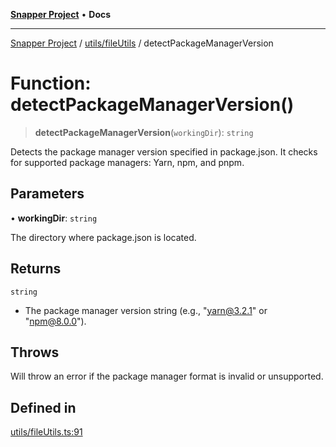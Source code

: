 [**Snapper Project**](../../../README.md) • **Docs**

***

[Snapper Project](../../../README.md) / [utils/fileUtils](../README.md) / detectPackageManagerVersion

# Function: detectPackageManagerVersion()

> **detectPackageManagerVersion**(`workingDir`): `string`

Detects the package manager version specified in package.json.
It checks for supported package managers: Yarn, npm, and pnpm.

## Parameters

• **workingDir**: `string`

The directory where package.json is located.

## Returns

`string`

- The package manager version string (e.g., "yarn@3.2.1" or "npm@8.0.0").

## Throws

Will throw an error if the package manager format is invalid or unsupported.

## Defined in

[utils/fileUtils.ts:91](https://github.com/asifqatar/Snapper/blob/524778e234341b4bad8b87e16be6f906e9bb6550/utils/fileUtils.ts#L91)
